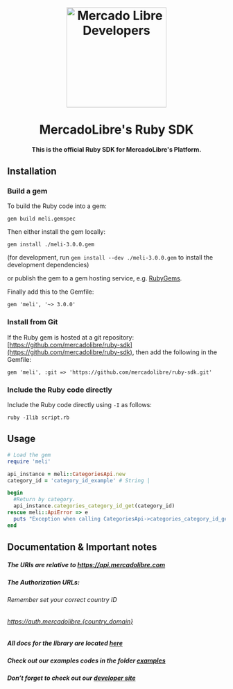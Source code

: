 
<h1 align="center">
  <a href="https://developers.mercadolibre.com">
    <img src="https://user-images.githubusercontent.com/1153516/29861072-689ec57e-8d3e-11e7-8368-dd923543258f.jpg" alt="Mercado Libre Developers" width="230"></a>
  </a>
  <br><br>
  MercadoLibre's Ruby SDK
  <br>
</h1>

<h4 align="center">This is the official Ruby SDK for MercadoLibre's Platform.</h4>

## Installation

### Build a gem

To build the Ruby code into a gem:

```shell
gem build meli.gemspec
```

Then either install the gem locally:

```shell
gem install ./meli-3.0.0.gem
```

(for development, run `gem install --dev ./meli-3.0.0.gem` to install the development dependencies)

or publish the gem to a gem hosting service, e.g. [RubyGems](https://rubygems.org/).

Finally add this to the Gemfile:

    gem 'meli', '~> 3.0.0'

### Install from Git

If the Ruby gem is hosted at a git repository: [https://github.com/mercadolibre/ruby-sdk](https://github.com/mercadolibre/ruby-sdk), then add the following in the Gemfile:

    gem 'meli', :git => 'https://github.com/mercadolibre/ruby-sdk.git'

### Include the Ruby code directly

Include the Ruby code directly using `-I` as follows:

```shell
ruby -Ilib script.rb
```

## Usage
```ruby
# Load the gem
require 'meli'

api_instance = meli::CategoriesApi.new
category_id = 'category_id_example' # String | 

begin
  #Return by category.
  api_instance.categories_category_id_get(category_id)
rescue meli::ApiError => e
  puts "Exception when calling CategoriesApi->categories_category_id_get: #{e}"
end

```

## Documentation & Important notes

##### The URIs are relative to https://api.mercadolibre.com

##### The Authorization URLs:
###### Remember set your correct country ID
###### https://auth.mercadolibre.{country_domain}

#####  All docs for the library are located [here](https://github.com/mercadolibre/ruby-sdk/tree/master/docs)

#####  Check out our examples codes in the folder [examples](https://github.com/mercadolibre/ruby-sdk/tree/master/examples)

##### Don’t forget to check out our [developer site](https://developers.mercadolibre.com/)
